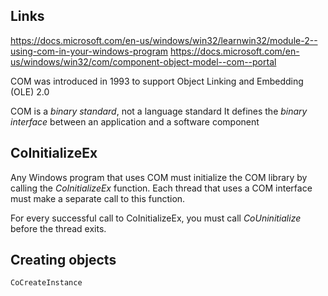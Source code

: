## Links
https://docs.microsoft.com/en-us/windows/win32/learnwin32/module-2--using-com-in-your-windows-program
https://docs.microsoft.com/en-us/windows/win32/com/component-object-model--com--portal


COM was introduced in 1993 to support Object Linking and Embedding (OLE) 2.0

COM is a *binary standard*, not a language standard
It defines the *binary interface* between an application and a software component


## CoInitializeEx

Any Windows program that uses COM must initialize the COM library by calling the *CoInitializeEx* function.
Each thread that uses a COM interface must make a separate call to this function.

For every successful call to CoInitializeEx, you must call *CoUninitialize* before the thread exits. 


## Creating objects

`CoCreateInstance`
